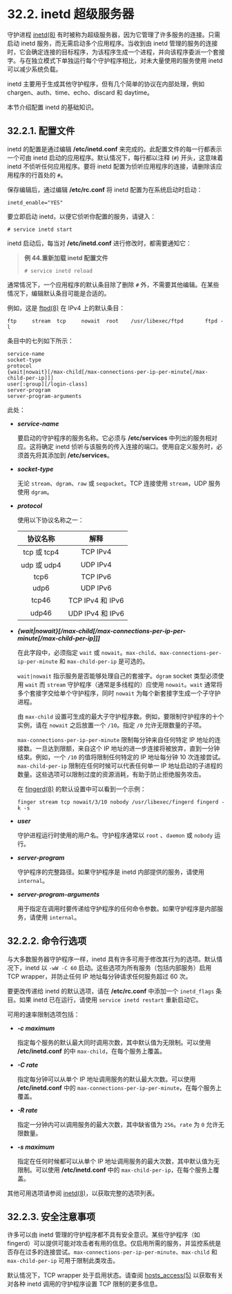 # 32.2. inetd 超级服务器

守护进程 [inetd(8)](https://www.freebsd.org/cgi/man.cgi?query=inetd&sektion=8&format=html) 有时被称为超级服务器，因为它管理了许多服务的连接。只需启动 inetd 服务，而无需启动多个应用程序。当收到由 inetd 管理的服务的连接时，它会确定连接的目标程序，为该程序生成一个进程，并向该程序委派一个套接字。与在独立模式下单独运行每个守护程序相比，对未大量使用的服务使用 inetd 可以减少系统负载。

inetd 主要用于生成其他守护程序，但有几个简单的协议在内部处理，例如 chargen、auth、time、echo、discard 和 daytime。

本节介绍配置 inetd 的基础知识。

## 32.2.1. 配置文件

inetd 的配置是通过编辑 **/etc/inetd.conf** 来完成的。此配置文件的每一行都表示一个可由 inetd 启动的应用程序。默认情况下，每行都以注释 (`#`) 开头，这意味着 inetd 不侦听任何应用程序。要将 inetd 配置为侦听应用程序的连接，请删除该应用程序的行首处的 `#`。

保存编辑后，通过编辑 **/etc/rc.conf** 将 inetd 配置为在系统启动时启动：

```shell-sessionl
inetd_enable="YES"
```

要立即启动 inetd，以便它侦听你配置的服务，请键入：

```shell-sessionl
# service inetd start
```

inetd 启动后，每当对 **/etc/inetd.conf** 进行修改时，都需要通知它：

> **例 44.重新加载 inetd 配置文件**
>
> ```shell-sessionl
> # service inetd reload
> ```

通常情况下，一个应用程序的默认条目除了删除 `#` 外，不需要其他编辑。在某些情况下，编辑默认条目可能是合适的。

例如，这是 [ftpd(8)](https://www.freebsd.org/cgi/man.cgi?query=ftpd&sektion=8&format=html) 在 IPv4 上的默认条目：

```shell-sessionl
ftp     stream  tcp     nowait  root    /usr/libexec/ftpd       ftpd -l
```

条目中的七列如下所示：

```shell-sessionl
service-name
socket-type
protocol
{wait|nowait}[/max-child[/max-connections-per-ip-per-minute[/max-child-per-ip]]]
user[:group][/login-class]
server-program
server-program-arguments
```

此处：

- _**service-name**_

  要启动的守护程序的服务名称。它必须与 **/etc/services** 中列出的服务相对应。这将确定 inetd 侦听与该服务的传入连接的端口。使用自定义服务时，必须首先将其添加到 **/etc/services**。

- _**socket-type**_

  无论 `stream`、`dgram`、`raw` 或 `seqpacket`。TCP 连接使用 `stream`，UDP 服务使用 `dgram`。

- _**protocol**_

  使用以下协议名称之一：

  |  协议名称   |       解释       |
  | :---------: | :--------------: |
  | tcp 或 tcp4 |     TCP IPv4     |
  | udp 或 udp4 |     UDP IPv4     |
  |    tcp6     |     TCP IPv6     |
  |    udp6     |     UDP IPv6     |
  |    tcp46    | TCP IPv4 和 IPv6 |
  |    udp46    | UDP IPv4 和 IPv6 |

- _**{wait|nowait}\[/max-child\[/max-connections-per-ip-per-minute\[/max-child-per-ip]]]**_

  在此字段中，必须指定 `wait` 或 `nowait`。`max-child`、`max-connections-per-ip-per-minute` 和 `max-child-per-ip` 是可选的。

  `wait|nowait` 指示服务是否能够处理自己的套接字。`dgram` socket 类型必须使用 `wait` 而 `stream` 守护程序（通常是多线程的）应使用 `nowait`。`wait` 通常将多个套接字交给单个守护程序，同时 `nowait` 为每个新套接字生成一个子守护进程。

  由 `max-child` 设置可生成的最大子守护程序数。例如，要限制守护程序的十个实例，请在 `nowait` 之后放置一个 `/10`。指定 `/0` 允许无限数量的子项。

  `max-connections-per-ip-per-minute` 限制每分钟来自任何特定 IP 地址的连接数。一旦达到限额，来自这个 IP 地址的进一步连接将被放弃，直到一分钟结束。例如，一个 `/10` 的值将限制任何特定的 IP 地址每分钟 10 次连接尝试。 `max-child-per-ip` 限制在任何时候可以代表任何单一 IP 地址启动的子进程的数量。这些选项可以限制过度的资源消耗，有助于防止拒绝服务攻击。

  在 [fingerd(8)](https://www.freebsd.org/cgi/man.cgi?query=fingerd&sektion=8&format=html) 的默认设置中可以看到一个示例：

  `finger stream tcp nowait/3/10 nobody /usr/libexec/fingerd fingerd -k -s`

- _**user**_

  守护进程运行时使用的用户名。守护程序通常以 `root` 、`daemon` 或 `nobody` 运行。

- _**server-program**_

  守护程序的完整路径。如果守护程序是 inetd 内部提供的服务，请使用 `internal`。

- _**server-program-arguments**_

  用于指定在调用时要传递给守护程序的任何命令参数。如果守护程序是内部服务，请使用 `internal`。

## 32.2.2. 命令行选项

与大多数服务器守护程序一样，inetd 具有许多可用于修改其行为的选项。默认情况下，inetd 以 `-wW -C 60` 启动。这些选项为所有服务（包括内部服务）启用 TCP wrapper，并防止任何 IP 地址每分钟请求任何服务超过 60 次。

要更改传递给 inetd 的默认选项，请在 **/etc/rc.conf** 中添加一个 `inetd_flags` 条目。如果 inetd 已在运行，请使用 `service inetd restart` 重新启动它。

可用的速率限制选项包括：

- **_-c maximum_**

  指定每个服务的默认最大同时调用次数，其中默认值为无限制。可以使用 **/etc/inetd.conf** 的中 `max-child`，在每个服务上覆盖。

- **_-C rate_**

  指定每分钟可以从单个 IP 地址调用服务的默认最大次数。可以使用 **/etc/inetd.conf** 中的 `max-connections-per-ip-per-minute`，在每个服务上覆盖。

- **_-R rate_**

  指定一分钟内可以调用服务的最大次数，其中缺省值为 `256`。`rate` 为 `0` 允许无限数量。

- **_-s maximum_**

  指定在任何时候都可以从单个 IP 地址调用服务的最大次数，其中默认值为无限制。可以使用 **/etc/inetd.conf** 中的 `max-child-per-ip`，在每个服务上覆盖。

其他可用选项请参阅 [inetd(8)](https://www.freebsd.org/cgi/man.cgi?query=inetd&sektion=8&format=html)，以获取完整的选项列表。

## 32.2.3. 安全注意事项

许多可以由 inetd 管理的守护程序都不具有安全意识。某些守护程序（如 fingerd）可以提供可能对攻击者有用的信息。仅启用所需的服务，并监控系统是否存在过多的连接尝试。`max-connections-per-ip-per-minute`、`max-child` 和 `max-child-per-ip` 可用于限制此类攻击。

默认情况下，TCP wrapper 处于启用状态。请查阅 [hosts_access(5)](https://www.freebsd.org/cgi/man.cgi?query=hosts_access&sektion=5&format=html) 以获取有关对各种 inetd 调用的守护程序设置 TCP 限制的更多信息。

